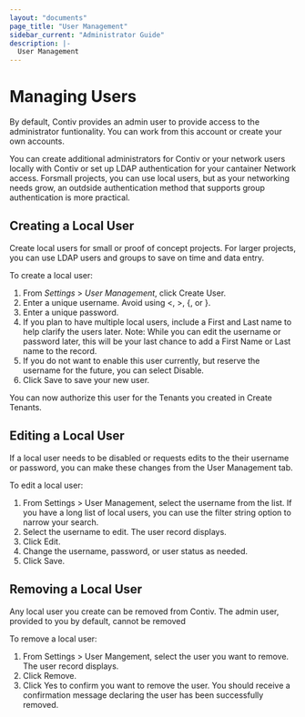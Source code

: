 ```yaml
---
layout: "documents"
page_title: "User Management"
sidebar_current: "Administrator Guide"
description: |-
  User Management
---
```


# Managing Users

By default, Contiv provides an admin user to provide access to the administrator funtionality.  You can work from this account or create your own accounts.  

You can create additional administrators for Contiv or your network users locally with Contiv or set up LDAP authentication for your cantainer Network access. Forsmall projects, you can use local users, but as your networking needs grow, an outdside authentication method that supports group authentication is more practical.

## Creating a Local User

Create local users for small or proof of concept projects. For larger projects, you can use LDAP users and groups to save on time and data entry. 

To create a local user:

1. From _Settings_ > _User Management_, click Create User.
2. Enter a unique username. Avoid using <, >, {, or }.
3. Enter a unique password.
4. If you plan to have multiple local users, include a First and Last name to help clarify the users later.
   Note: While you can edit the username or password later, this will be your last chance to add a First Name or Last name to the record.
5. If you do not want to enable this user currently, but reserve the username for the future, you can select Disable. 
6. Click Save to save your new user.

You can now authorize this user for the Tenants you created in Create Tenants. 

## Editing a Local User

If a local user needs to be disabled or requests edits to the their username or password, you can make these changes from the User Management tab.

To edit a local user:

1. From Settings > User Management, select the username from the list. If you  have a long list of local users, you can use the filter string option to narrow your search.
2. Select the username to edit.
   The user record displays.
3. Click Edit.
4. Change the username, password, or user status as needed.
5. Click Save.

## Removing a Local User

Any local user you create can be removed from Contiv. The admin user, provided to you by default, cannot be removed  

To remove a local user:

1. From Settings > User Mangement, select the user you want to remove.
   The user record displays.
2. Click Remove.
3. Click Yes to confirm you want to remove the user.
   You should receive a confirmation message declaring the user has been successfully removed.

